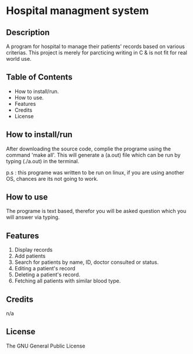 # Hospital managment system #

##  Description ##
A program for hospital to manage their patients' records based on various criterias. This project is merely for parcticing writing in C & is not fit for real world use.

## Table of Contents ##
- How to install/run.
- How to use.
- Features
- Credits
- License

## How to install/run ##
After downloading the source code, complie the programe using the command 'make all'. This will generate a (a.out) file which can be run by typing (./a.out) in the terminal.

p.s : this programe was written to be run on linux, if you are using another OS, chances are its not going to work.

## How to use ##
The programe is text based, therefor you will be asked question which you will answer via typing.

## Features ##
1. Display records
2. Add patients
3. Search for patients by name, ID, doctor consulted or status.
4. Editing a patient's record
5. Deleting a patient's record.
6. Fetching all patients with similar blood type.

## Credits ##
n/a

## License ##
The GNU General Public License
